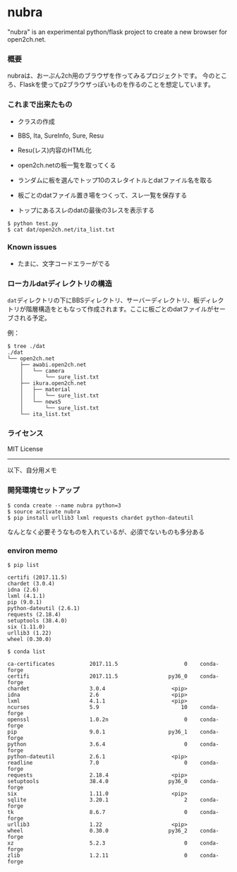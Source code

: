 # nubra


"nubra" is an experimental python/flask project to create a new browser for open2ch.net.



### 概要

nubraは、おーぷん2ch用のブラウザを作ってみるプロジェクトです。
今のところ、Flaskを使ってp2ブラウザっぽいものを作るのことを想定しています。

### これまで出来たもの

- クラスの作成

 - BBS, Ita, SureInfo, Sure, Resu
 - Resu(レス)内容のHTML化


- open2ch.netの板一覧を取ってくる
- ランダムに板を選んでトップ10のスレタイトルとdatファイル名を取る
- 板ごとのdatファイル置き場をつくって、スレ一覧を保存する
- トップにあるスレのdatの最後の3レスを表示する

```
$ python test.py
$ cat dat/open2ch.net/ita_list.txt
```

### Known issues

- たまに、文字コードエラーがでる

### ローカルdatディレクトリの構造

`dat`ディレクトリの下にBBSディレクトリ、サーバーディレクトリ、板ディレクトリが階層構造をともなって作成されます。ここに板ごとのdatファイルがセーブされる予定。

例：

```
$ tree ./dat
./dat
└── open2ch.net
    ├── awabi.open2ch.net
    │   └── camera
    │       └── sure_list.txt
    ├── ikura.open2ch.net
    │   ├── material
    │   │   └── sure_list.txt
    │   └── news5
    │       └── sure_list.txt
    └── ita_list.txt
```


### ライセンス

MIT License

----

以下、自分用メモ

### 開発環境セットアップ

```
$ conda create --name nubra python=3
$ source activate nubra
$ pip install urllib3 lxml requests chardet python-dateutil
```

なんとなく必要そうなものを入れているが、必須でないものも多分ある


### environ memo

```
$ pip list

certifi (2017.11.5)
chardet (3.0.4)
idna (2.6)
lxml (4.1.1)
pip (9.0.1)
python-dateutil (2.6.1)
requests (2.18.4)
setuptools (38.4.0)
six (1.11.0)
urllib3 (1.22)
wheel (0.30.0)

$ conda list

ca-certificates           2017.11.5                     0    conda-forge
certifi                   2017.11.5                py36_0    conda-forge
chardet                   3.0.4                     <pip>
idna                      2.6                       <pip>
lxml                      4.1.1                     <pip>
ncurses                   5.9                          10    conda-forge
openssl                   1.0.2n                        0    conda-forge
pip                       9.0.1                    py36_1    conda-forge
python                    3.6.4                         0    conda-forge
python-dateutil           2.6.1                     <pip>
readline                  7.0                           0    conda-forge
requests                  2.18.4                    <pip>
setuptools                38.4.0                   py36_0    conda-forge
six                       1.11.0                    <pip>
sqlite                    3.20.1                        2    conda-forge
tk                        8.6.7                         0    conda-forge
urllib3                   1.22                      <pip>
wheel                     0.30.0                   py36_2    conda-forge
xz                        5.2.3                         0    conda-forge
zlib                      1.2.11                        0    conda-forge
```
